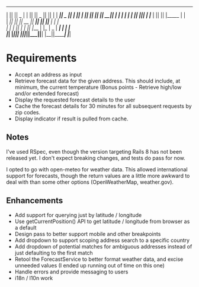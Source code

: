  _______  _______  ______    _______  _______  _______  _______  _______ 
|       ||       ||    _ |  |       ||       ||   _   ||       ||       |
|    ___||   _   ||   | ||  |    ___||       ||  |_|  ||  _____||_     _|
|   |___ |  | |  ||   |_||_ |   |___ |       ||       || |_____   |   |  
|    ___||  |_|  ||    __  ||    ___||      _||       ||_____  |  |   |  
|   |    |       ||   |  | ||   |___ |     |_ |   _   | _____| |  |   |  
|___|    |_______||___|  |_||_______||_______||__| |__||_______|  |___|  


# Requirements
* Accept an address as input
* Retrieve forecast data for the given address. This should include, at minimum, the
current temperature (Bonus points - Retrieve high/low and/or extended forecast)
* Display the requested forecast details to the user
* Cache the forecast details for 30 minutes for all subsequent requests by zip codes.
* Display indicator if result is pulled from cache.

## Notes
I've used RSpec, even though the version targeting Rails 8 has not been released yet. I don't expect breaking changes, and tests do pass for now.

I opted to go with open-meteo for weather data. This allowed international support for forecasts, though the return values are a little more awkward to deal with than some other options (OpenWeatherMap, weather.gov).

## Enhancements
* Add support for querying just by latitude / longitude
* Use getCurrentPosition() API to get latitude / longitude from browser as a default
* Design pass to better support mobile and other breakpoints
* Add dropdown to support scoping address search to a specific country
* Add dropdown of potential matches for ambiguous addresses instead of just defaulting to the first match
* Retool the ForecastService to better format weather data, and excise unneeded values (I ended up running out of time on this one)
* Handle errors and provide messaging to users
* i18n / l10n work
